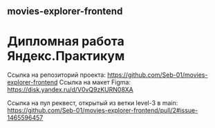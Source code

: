 ## movies-explorer-frontend

# Дипломная работа Яндекс.Практикум

Ссылка на репозиторий проекта: https://github.com/Seb-01/movies-explorer-frontend
Сcылка на макет Figma: https://disk.yandex.ru/d/V0vQ9zKURN08XA

Ссылка на пул реквест, открытый из ветки level-3 в main:
https://github.com/Seb-01/movies-explorer-frontend/pull/2#issue-1465596457
